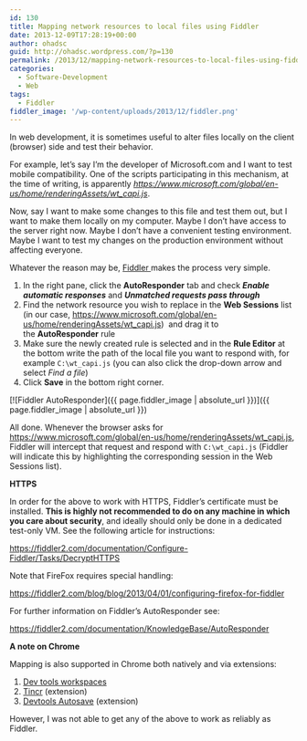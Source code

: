 ```yaml
---
id: 130
title: Mapping network resources to local files using Fiddler
date: 2013-12-09T17:28:19+00:00
author: ohadsc
guid: http://ohadsc.wordpress.com/?p=130
permalink: /2013/12/mapping-network-resources-to-local-files-using-fiddler/
categories:
  - Software-Development
  - Web
tags:
  - Fiddler
fiddler_image: '/wp-content/uploads/2013/12/fiddler.png'
---
```

In web development, it is sometimes useful to alter files locally on the client (browser) side and test their behavior.

For example, let&#8217;s say I&#8217;m the developer of Microsoft.com and I want to test mobile compatibility. One of the scripts participating in this mechanism, at the time of writing, is apparently _https://www.microsoft.com/global/en-us/home/renderingAssets/wt_capi.js_.

Now, say I want to make some changes to this file and test them out, but I want to make them locally on my computer. Maybe I don&#8217;t have access to the server right now. Maybe I don&#8217;t have a convenient testing environment. Maybe I want to test my changes on the production environment without affecting everyone.

Whatever the reason may be, <a href="https://fiddler2.com/" target="_blank">Fiddler </a>makes the process very simple.

  1. In the right pane, click the **AutoResponder** tab and check **_Enable automatic responses_** and **_Unmatched requests pass through_**
  2. Find the network resource you wish to replace in the **Web Sessions** list (in our case, https://www.microsoft.com/global/en-us/home/renderingAssets/wt_capi.js)  and drag it to the **AutoResponder** rule
  3. Make sure the newly created rule is selected and in the **Rule Editor** at the bottom write the path of the local file you want to respond with, for example `C:\wt_capi.js` (you can also click the drop-down arrow and select _Find a file_)
  4. Click **Save** in the bottom right corner.<figure id="attachment_134" style="width: 450px" class="wp-caption alignnone">

[![Fiddler AutoResponder]({{ page.fiddler_image | absolute_url }})]({{ page.fiddler_image | absolute_url }})

All done. Whenever the browser asks for https://www.microsoft.com/global/en-us/home/renderingAssets/wt_capi.js, Fiddler will intercept that request and respond with `C:\wt_capi.js` (Fiddler will indicate this by highlighting the corresponding session in the Web Sessions list).

**HTTPS**

In order for the above to work with HTTPS, Fiddler&#8217;s certificate must be installed. **This is highly not recommended to do on any machine in which you care about security**, and ideally should only be done in a dedicated test-only VM. See the following article for instructions:

<https://fiddler2.com/documentation/Configure-Fiddler/Tasks/DecryptHTTPS>

Note that FireFox requires special handling:

<https://fiddler2.com/blog/blog/2013/04/01/configuring-firefox-for-fiddler>

For further information on Fiddler&#8217;s AutoResponder see:

<https://fiddler2.com/documentation/KnowledgeBase/AutoResponder>

**A note on Chrome**

Mapping is also supported in Chrome both natively and via extensions:

  1. <a title="Workspaces" href="https://www.html5rocks.com/en/tutorials/developertools/revolutions2013/" target="_blank">Dev tools workspaces</a>
  2. <a title="Tincr" href="https://tin.cr/" target="_blank">Tincr</a> (extension)
  3. <a href="https://github.com/NV/chrome-devtools-autosave" target="_blank">Devtools Autosave</a> (extension)

However, I was not able to get any of the above to work as reliably as Fiddler.